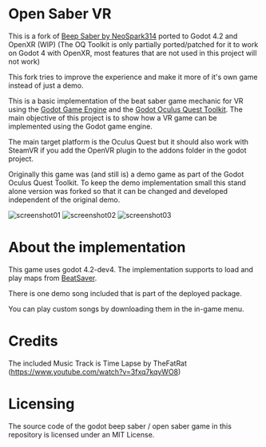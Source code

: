 # Open Saber VR
This is a fork of [Beep Saber by NeoSpark314](https://github.com/NeoSpark314/BeepSaber) ported to Godot 4.2 and OpenXR (WIP)
(The OQ Toolkit is only partially ported/patched for it to work on Godot 4 with OpenXR, most features that are not used in this project will not work)

This fork tries to improve the experience and make it more of it's own game instead of just a demo.



This is a basic implementation of the beat saber game mechanic for VR using the [Godot Game Engine](https://godotengine.org/) and the [Godot Oculus Quest Toolkit](https://github.com/NeoSpark314/godot_oculus_quest_toolkit). The main objective of this project is to show how a VR game can be implemented using
the Godot game engine.

The main target platform is the Oculus Quest but it should also work with SteamVR if you add the OpenVR plugin to the addons folder in the godot project.

Originally this game was (and still is) a demo game as part of the Godot Oculus Quest Toolkit. To keep the demo implementation small
this stand alone version was forked so that it can be changed and developed independent of the original demo.

![screenshot01](doc/images/OS0.4.0_1.gif)
![screenshot02](doc/images/OS0.4.0_2.gif)
![screenshot03](doc/images/OS0.4.0_3.gif)
# About the implementation
This game uses godot 4.2-dev4. The implementation supports to load and play maps from [BeatSaver](https://beatsaver.com/).

There is one demo song included that is part of the deployed package.

You can play custom songs by downloading them in the in-game menu. 

# Credits
The included Music Track is Time Lapse by TheFatRat (https://www.youtube.com/watch?v=3fxq7kqyWO8)

# Licensing
The source code of the godot beep saber / open saber game in this repository is licensed under an MIT License.
